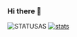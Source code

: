 ### Hi there 👋

![STATUSAS](https://github-readme-stats.vercel.app/api/top-langs/?username=mh752&show_icons=true&theme=synthwave)
[![stats](https://github-readme-stats.vercel.app/api/wakatime?username=mh752)](https://github.com/anuraghazra/github-readme-stats)


